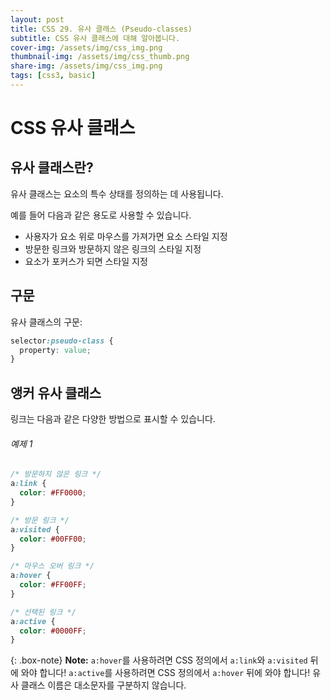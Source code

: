 ```yaml
---
layout: post
title: CSS 29. 유사 클래스 (Pseudo-classes)
subtitle: CSS 유사 클래스에 대해 알아봅니다.
cover-img: /assets/img/css_img.png
thumbnail-img: /assets/img/css_thumb.png
share-img: /assets/img/css_img.png
tags: [css3, basic]
---
```


# CSS 유사 클래스

## 유사 클래스란?

유사 클래스는 요소의 특수 상태를 정의하는 데 사용됩니다.

예를 들어 다음과 같은 용도로 사용할 수 있습니다.

+ 사용자가 요소 위로 마우스를 가져가면 요소 스타일 지정
+ 방문한 링크와 방문하지 않은 링크의 스타일 지정
+ 요소가 포커스가 되면 스타일 지정

## 구문

유사 클래스의 구문:

```css
selector:pseudo-class {
  property: value;
}
```

## 앵커 유사 클래스

링크는 다음과 같은 다양한 방법으로 표시할 수 있습니다.

###### 예제 1

```css
/* 방문하지 않은 링크 */
a:link {
  color: #FF0000;
}

/* 방문 링크 */
a:visited {
  color: #00FF00;
}

/* 마우스 오버 링크 */
a:hover {
  color: #FF00FF;
}

/* 선택된 링크 */
a:active {
  color: #0000FF;
}
```

{: .box-note}
**Note:** ```a:hover```를 사용하려면 CSS 정의에서 ```a:link```와 ```a:visited``` 뒤에 와야 합니다! ```a:active```를 사용하려면 CSS 정의에서 ```a:hover``` 뒤에 와야 합니다! 유사 클래스 이름은 대소문자를 구분하지 않습니다.
